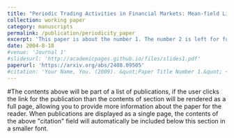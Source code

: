 ```yaml
---
title: "Periodic Trading Activities in Financial Markets: Mean-field Liquidation Game with Major-Minor Players"
collection: working paper
category: manuscripts
permalink: /publication/periodicity_paper
excerpt: 'This paper is about the number 1. The number 2 is left for future work.'
date: 2004-8-18
#venue: 'Journal 1'
#slidesurl: 'http://academicpages.github.io/files/slides1.pdf'
paperurl: 'https://arxiv.org/abs/2408.09505'
#citation: 'Your Name, You. (2009). &quot;Paper Title Number 1.&quot; <i>Journal 1</i>. 1(1).'
---
```


#The contents above will be part of a list of publications, if the user clicks the link for the publication than the contents of section will be rendered as a full page, allowing you to provide more information about the paper for the reader. When publications are displayed as a single page, the contents of the above "citation" field will automatically be included below this section in a smaller font.